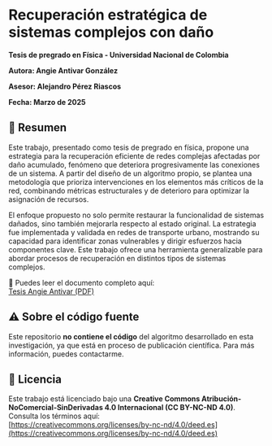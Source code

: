 # Recuperación estratégica de sistemas complejos con daño

**Tesis de pregrado en Física - Universidad Nacional de Colombia**  

**Autora: Angie Antivar González**  

**Asesor: Alejandro Pérez Riascos**  

**Fecha: Marzo de 2025**

## 📘 Resumen

Este trabajo, presentado como tesis de pregrado en física, propone una estrategia para la recuperación eficiente de redes complejas afectadas por daño acumulado, fenómeno que deteriora progresivamente las conexiones de un sistema. A partir del diseño de un algoritmo propio, se plantea una metodología que prioriza intervenciones en los elementos más críticos de la red, combinando métricas estructurales y de deterioro para optimizar la asignación de recursos.

El enfoque propuesto no solo permite restaurar la funcionalidad de sistemas dañados, sino también mejorarla respecto al estado original. La estrategia fue implementada y validada en redes de transporte urbano, mostrando su capacidad para identificar zonas vulnerables y dirigir esfuerzos hacia componentes clave. Este trabajo ofrece una herramienta generalizable para abordar procesos de recuperación en distintos tipos de sistemas complejos.


📄 Puedes leer el documento completo aquí:  
[Tesis Angie Antivar (PDF)](Tesis_Pregrado_Angie_Antivar.pdf)

## ⚠️ Sobre el código fuente

Este repositorio **no contiene el código** del algoritmo desarrollado en esta investigación, ya que está en proceso de publicación científica. Para más información, puedes contactarme.

## 🧾 Licencia

Este trabajo está licenciado bajo una **Creative Commons Atribución-NoComercial-SinDerivadas 4.0 Internacional (CC BY-NC-ND 4.0)**.  
Consulta los términos aquí:  
[https://creativecommons.org/licenses/by-nc-nd/4.0/deed.es](https://creativecommons.org/licenses/by-nc-nd/4.0/deed.es)
